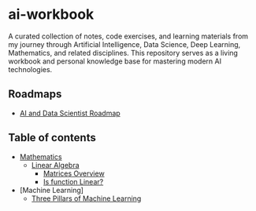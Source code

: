 # ai-workbook

A curated collection of notes, code exercises, and learning materials from my journey through Artificial Intelligence, Data Science, Deep Learning, Mathematics, and related disciplines. This repository serves as a living workbook and personal knowledge base for mastering modern AI technologies.

## Roadmaps
- [AI and Data Scientist Roadmap](https://roadmap.sh/ai-data-scientist)

## Table of contents
- [Mathematics](#mathematics)
    - [Linear Algebra](./linear-algebra/)
        - [Matrices Overview](./linear-algebra/matrices/)
        - [Is function Linear?](./linear-algebra/is-linear/)
- [Machine Learning]
    - [Three Pillars of Machine Learning](./machine-learning/ml-data-model-learning/)